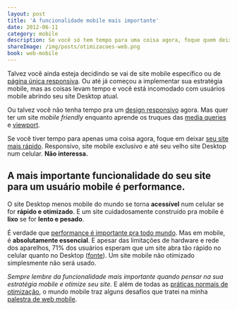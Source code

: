 ```yaml
---
layout: post
title: 'A funcionalidade mobile mais importante'
date: 2012-06-11
category: mobile
description: Se você só tem tempo para uma coisa agora, foque quem deixar seu site mais rápido. A mais importante funcionalidade do seu site para um usuário mobile é performance.
shareImage: /img/posts/otimizacoes-web.png
book: web-mobile
---
```


Talvez você ainda esteja decidindo se vai de site mobile específico ou de [página única responsiva](/responsive-web-design/). Ou até já começou a implementar sua estratégia mobile, mas as coisas levam tempo e você está incomodado com usuários mobile abrindo seu site Desktop atual.

Ou talvez você não tenha tempo pra um [design responsivo](/responsive-web-design/) agora. Mas quer ter um site *mobile friendly* enquanto aprende os truques das [media queries](http://blog.caelum.com.br/flexibilidade-em-paginas-para-dispositivos-moveis-com-media-queries/) e [viewport](http://blog.caelum.com.br/pixels-pixels-ou-pixels-dicas-de-web-mobile-com-viewport/).

Se você tiver tempo para apenas uma coisa agora, foque em deixar [seu site mais rápido](http://blog.caelum.com.br/por-uma-web-mais-rapida-26-tecnicas-de-otimizacao-de-sites/). Responsivo, site mobile exclusivo e até seu velho site Desktop num celular. **Não interessa.**

## A mais importante funcionalidade do seu site para um usuário mobile é performance.

O site Desktop menos mobile do mundo se torna **acessível** num celular se for **rápido e otimizado**. E um site cuidadosamente construído pra mobile é **lixo** se for **lento e pesado**.

É verdade que [performance é importante pra todo mundo](/tweetables-performance-web-otimizacoes/). Mas em mobile, é **absolutamente essencial**. E apesar das limitações de hardware e rede dos aparelhos, 71% dos usuários esperam que um site abra tão rápido no celular quanto no Desktop ([fonte](http://www.gomez.com/wp-content/downloads/19986_WhatMobileUsersWant_Wp.pdf "Pesquisa Gomez/Compuware em julho de 2011")). Um site mobile não otimizado simplesmente não será usado.

*Sempre lembre da funcionalidade mais importante quando pensar na sua estratégia mobile e otimize seu site.* E além de todas as [práticas normais de otimização](http://blog.caelum.com.br/por-uma-web-mais-rapida-26-tecnicas-de-otimizacao-de-sites/), o mundo mobile traz alguns desafios que tratei na minha [palestra de web mobile](/palestra-mobile-web/).
